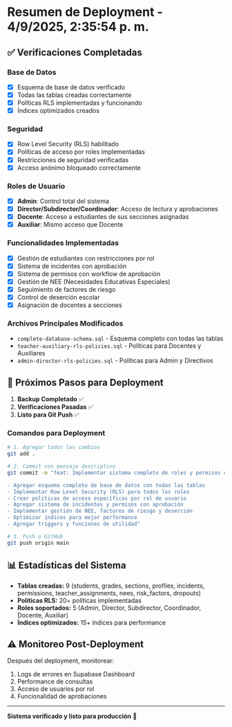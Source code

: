 # Resumen de Deployment - 4/9/2025, 2:35:54 p. m.

## ✅ Verificaciones Completadas

### Base de Datos
- [x] Esquema de base de datos verificado
- [x] Todas las tablas creadas correctamente
- [x] Políticas RLS implementadas y funcionando
- [x] Índices optimizados creados

### Seguridad
- [x] Row Level Security (RLS) habilitado
- [x] Políticas de acceso por roles implementadas
- [x] Restricciones de seguridad verificadas
- [x] Acceso anónimo bloqueado correctamente

### Roles de Usuario
- [x] **Admin**: Control total del sistema
- [x] **Director/Subdirector/Coordinador**: Acceso de lectura y aprobaciones
- [x] **Docente**: Acceso a estudiantes de sus secciones asignadas
- [x] **Auxiliar**: Mismo acceso que Docente

### Funcionalidades Implementadas
- [x] Gestión de estudiantes con restricciones por rol
- [x] Sistema de incidentes con aprobación
- [x] Sistema de permisos con workflow de aprobación
- [x] Gestión de NEE (Necesidades Educativas Especiales)
- [x] Seguimiento de factores de riesgo
- [x] Control de deserción escolar
- [x] Asignación de docentes a secciones

### Archivos Principales Modificados
- `complete-database-schema.sql` - Esquema completo con todas las tablas
- `teacher-auxiliary-rls-policies.sql` - Políticas para Docentes y Auxiliares
- `admin-director-rls-policies.sql` - Políticas para Admin y Directivos

## 🚀 Próximos Pasos para Deployment

1. **Backup Completado** ✅
2. **Verificaciones Pasadas** ✅
3. **Listo para Git Push** ✅

### Comandos para Deployment
```bash
# 1. Agregar todos los cambios
git add .

# 2. Commit con mensaje descriptivo
git commit -m "feat: Implementar sistema completo de roles y permisos con RLS

- Agregar esquema completo de base de datos con todas las tablas
- Implementar Row Level Security (RLS) para todos los roles
- Crear políticas de acceso específicas por rol de usuario
- Agregar sistema de incidentes y permisos con aprobación
- Implementar gestión de NEE, factores de riesgo y deserción
- Optimizar índices para mejor performance
- Agregar triggers y funciones de utilidad"

# 3. Push a GitHub
git push origin main
```

## 📊 Estadísticas del Sistema
- **Tablas creadas:** 9 (students, grades, sections, profiles, incidents, permissions, teacher_assignments, nees, risk_factors, dropouts)
- **Políticas RLS:** 20+ políticas implementadas
- **Roles soportados:** 5 (Admin, Director, Subdirector, Coordinador, Docente, Auxiliar)
- **Índices optimizados:** 15+ índices para performance

## ⚠️ Monitoreo Post-Deployment

Después del deployment, monitorear:
1. Logs de errores en Supabase Dashboard
2. Performance de consultas
3. Acceso de usuarios por rol
4. Funcionalidad de aprobaciones

---
**Sistema verificado y listo para producción** 🎉
